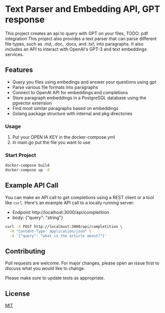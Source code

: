 # Text Parser and Embedding API, GPT response

This project creates an api to query with GPT on your files, TODO: pdf integration
This project also provides a text parser that can parse different file types, such as .md, .doc, .docx, and .txt, into paragraphs.
It also includes an API to interact with OpenAI's GPT-3 and text embeddings services.

## Features

- Query you files using embedings and answer your questions using gpt
- Parse various file formats into paragraphs
- Connect to OpenAI API for embeddings and completions
- Store paragraph embeddings in a PostgreSQL database using the pgvector extension
- Find most similar paragraphs based on embeddings
- Golang package structure with internal and pkg directories

### Usage

1. Put your OPEN IA KEY in the docker-compose.yml
2. In main.go put the file you want to use

### Start Project

```bash
docker-compose build
docker-compose up -d
```

## Example API Call

You can make an API call to get completions using a REST client or a tool like `curl`. Here's an example API call to a locally running server:

- Endpoint http://localhost:3000/api/completition
- body: {"query": "string"}

```bash
curl -X POST http://localhost:3000/api/completition \
  -H "Content-Type: application/json" \
  -d '{"query": "what is the article about?"}'
```

## Contributing

Pull requests are welcome. For major changes, please open an issue first to discuss what you would like to change.

Please make sure to update tests as appropriate.

## License

[MIT](https://choosealicense.com/licenses/mit/)
